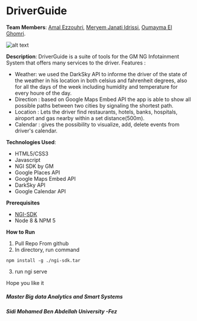 # DriverGuide

**Team Members**: [Amal Ezzouhri](https://github.com/AmalEzzouhri), [Meryem Janati Idrissi](https://github.com/meryemjanati), [Oumayma El Ghomri](https://github.com/EL-Ghomri).

![alt text](https://github.com/bdsasMaster/GM-DriverGuide/blob/master/Screenshots/home.PNG)


**Description**: DriverGuide is a suite of tools for the GM NG Infotainment System that offers many services to the driver.
Features : 
- Weather: we used the DarkSky API to informe the driver of the state of the weather in his location in both celsius and fahrenheit degrees, also for all the days of the week including humidity and temperature for every houre of the day.
- Direction : based on Google Maps Embed API the app is able to show all possible paths between two cities by signaling the shortest path.
- Location : Lets the driver find restaurants, hotels, banks, hospitals, airoport and gas nearby within a set distance(500m).
- Calendar : gives the possibility to visualize, add, delete events from driver's calendar.


**Technologies Used**:

- HTML5/CSS3
- Javascript
- NGI SDK by GM
- Google Places API
- Google Maps Embed API 
- DarkSky API
- Google Calendar API

**Prerequisites**

- [NGI-SDK](https://developer.gm.com/ngi/downloads)
- Node 8 & NPM 5

**How to Run**

1. Pull Repo From github
2. In directory, run command

```
npm install -g ./ngi-sdk.tar
```

3. run ngi serve

Hope you like it


##### Master Big data Analytics and Smart Systems
##### Sidi Mohamed Ben Abdellah University -Fez
